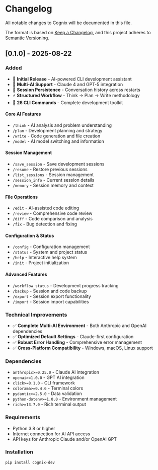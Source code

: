 # Changelog

All notable changes to Cognix will be documented in this file.

The format is based on [Keep a Changelog](https://keepachangelog.com/en/1.0.0/),
and this project adheres to [Semantic Versioning](https://semver.org/spec/v2.0.0.html).

## [0.1.0] - 2025-08-22

### Added
- 🎉 **Initial Release** - AI-powered CLI development assistant
- 🧠 **Multi-AI Support** - Claude 4 and GPT-5 integration
- 💾 **Session Persistence** - Conversation history across restarts
- ⚡ **Structured Workflow** - Think → Plan → Write methodology
- 🔧 **26 CLI Commands** - Complete development toolkit

#### Core AI Features
- `/think` - AI analysis and problem understanding
- `/plan` - Development planning and strategy
- `/write` - Code generation and file creation
- `/model` - AI model switching and information

#### Session Management
- `/save_session` - Save development sessions
- `/resume` - Restore previous sessions
- `/list_sessions` - Session management
- `/session_info` - Current session details
- `/memory` - Session memory and context

#### File Operations
- `/edit` - AI-assisted code editing
- `/review` - Comprehensive code review
- `/diff` - Code comparison and analysis
- `/fix` - Bug detection and fixing

#### Configuration & Status
- `/config` - Configuration management
- `/status` - System and project status
- `/help` - Interactive help system
- `/init` - Project initialization

#### Advanced Features
- `/workflow_status` - Development progress tracking
- `/backup` - Session and code backup
- `/export` - Session export functionality
- `/import` - Session import capabilities

### Technical Improvements
- ✅ **Complete Multi-AI Environment** - Both Anthropic and OpenAI dependencies
- ✅ **Optimized Default Settings** - Claude-first configuration
- ✅ **Robust Error Handling** - Comprehensive error management
- ✅ **Cross-Platform Compatibility** - Windows, macOS, Linux support

### Dependencies
- `anthropic>=0.25.0` - Claude AI integration
- `openai>=1.0.0` - GPT AI integration
- `click>=8.1.0` - CLI framework
- `colorama>=0.4.6` - Terminal colors
- `pydantic>=2.5.0` - Data validation
- `python-dotenv>=1.0.0` - Environment management
- `rich>=13.7.0` - Rich terminal output

### Requirements
- Python 3.8 or higher
- Internet connection for AI API access
- API keys for Anthropic Claude and/or OpenAI GPT

### Installation
```bash
pip install cognix-dev